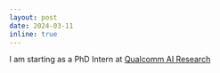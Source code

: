 ```yaml
---
layout: post
date: 2024-03-11
inline: true
---
```


I am starting as a PhD Intern at [Qualcomm AI Research](https://www.qualcomm.com/research/artificial-intelligence/ai-research)
